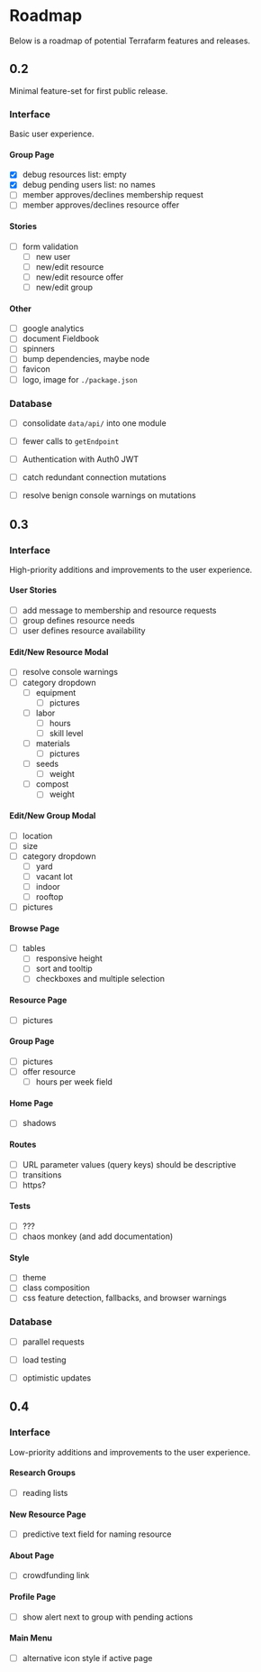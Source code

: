 # Roadmap

Below is a roadmap of potential Terrafarm features and releases.

## 0.2

Minimal feature-set for first public release.

### Interface

Basic user experience.

#### Group Page
- [x] debug resources list: empty
- [x] debug pending users list: no names
- [ ] member approves/declines membership request
- [ ] member approves/declines resource offer

#### Stories
- [ ] form validation
  - [ ] new user
  - [ ] new/edit resource
  - [ ] new/edit resource offer
  - [ ] new/edit group

#### Other
- [ ] google analytics
- [ ] document Fieldbook
- [ ] spinners
- [ ] bump dependencies, maybe node
- [ ] favicon
- [ ] logo, image for `./package.json`

### Database
- [ ] consolidate `data/api/` into one module
- [ ] fewer calls to `getEndpoint`
- [ ] Authentication with Auth0 JWT
- [ ] catch redundant connection mutations
- [ ] resolve benign console warnings on mutations


## 0.3

### Interface

High-priority additions and improvements to the user experience.

#### User Stories
- [ ] add message to membership and resource requests
- [ ] group defines resource needs
- [ ] user defines resource availability

#### Edit/New Resource Modal
- [ ] resolve console warnings
- [ ] category dropdown
  - [ ] equipment
    - [ ] pictures
  - [ ] labor
    - [ ] hours
    - [ ] skill level
  - [ ] materials
    - [ ] pictures
  - [ ] seeds
    - [ ] weight
  - [ ] compost
    - [ ] weight

#### Edit/New Group Modal
- [ ] location
- [ ] size
- [ ] category dropdown
  - [ ] yard
  - [ ] vacant lot
  - [ ] indoor
  - [ ] rooftop
- [ ] pictures

#### Browse Page
- [ ] tables
  - [ ] responsive height
  - [ ] sort and tooltip
  - [ ] checkboxes and multiple selection

#### Resource Page
- [ ] pictures

#### Group Page
- [ ] pictures
- [ ] offer resource
  - [ ] hours per week field

#### Home Page
- [ ] shadows

#### Routes
- [ ] URL parameter values (query keys) should be descriptive
- [ ] transitions
- [ ] https?

#### Tests
- [ ] ???
- [ ] chaos monkey (and add documentation)

#### Style
- [ ] theme
- [ ] class composition
- [ ] css feature detection, fallbacks, and browser warnings

### Database
- [ ] parallel requests
- [ ] load testing
- [ ] optimistic updates


## 0.4

### Interface

Low-priority additions and improvements to the user experience.

#### Research Groups
- [ ] reading lists

#### New Resource Page
- [ ] predictive text field for naming resource

#### About Page
- [ ] crowdfunding link

#### Profile Page
- [ ] show alert next to group with pending actions

#### Main Menu
- [ ] alternative icon style if active page
